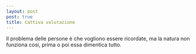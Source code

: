 ```yaml
---
layout: post
post: true
title: Cattiva valutazione
---
```

Il problema delle persone è che vogliono essere ricordate, ma la natura non funziona così, prima o poi essa dimentica tutto.